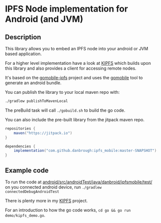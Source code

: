# IPFS Node implementation for Android (and JVM)

## Description

This library allows you to embed an IPFS node into your android or JVM based application.

For a higher level implementation have a look at [KIPFS](https://github.com/danbrough/kipfs/tree/main/android)
which builds upon this library and also provides a client for accessing remote nodes.

It's based on the [gomobile-ipfs](https://github.com/ipfs-shipyard/gomobile-ipfs) project and uses the 
[gomobile](https://github.com/golang/go/wiki/Mobile) tool to generate an android bundle.

You can publish the library to your local maven repo with:
```bash
./gradlew publishToMavenLocal
```

The preBuild task will call `./gobuild.sh` to build the go code.

You can also include the pre-built library from the jitpack maven repo.

```gradle
repositories {
    maven("https://jitpack.io")
}

dependencies {
    implementation("com.github.danbrough:ipfs_mobile:master-SNAPSHOT")
}
```

## Example code

To run the code at [android/src/androidTest/java/danbroid/ipfsmobile/test/](android/src/androidTest/java/danbroid/ipfsmobile/test/)
on you connected android device,  run `./gradlew connectedDebugAndroidTest`

There is plenty more in my [KIPFS](https://github.com/danbrough/kipfs/tree/master/impl/android)  project.

For an introduction to how the go code works, `cd go && go run demo/kipfs_demo.go`.


